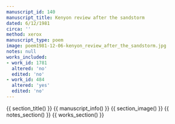 ```yaml
---
manuscript_id: 140
manuscript_title: Kenyon review after the sandstorm
dated: 6/12/1981
circa: ''
method: xerox
manuscript_type: poem
image: poem1981-12-06-kenyon_review_after_the_sandstorm.jpg
notes: null
works_included:
- work_id: 1781
  altered: 'no'
  edited: 'no'
- work_id: 484
  altered: 'yes'
  edited: 'no'
---
```


{{ section_title() }}
{{ manuscript_info() }}
{{ section_image() }}
{{ notes_section() }}
{{ works_section() }}
